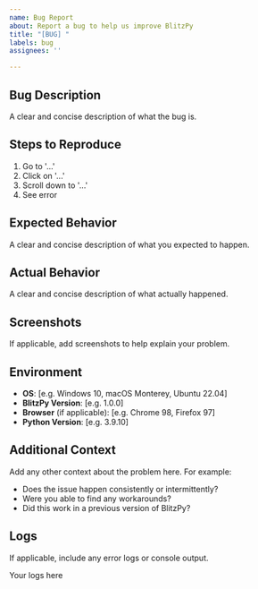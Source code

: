 ```yaml
---
name: Bug Report
about: Report a bug to help us improve BlitzPy
title: "[BUG] "
labels: bug
assignees: ''

---
```


## Bug Description
A clear and concise description of what the bug is.

## Steps to Reproduce
1. Go to '...'
2. Click on '...'
3. Scroll down to '...'
4. See error

## Expected Behavior
A clear and concise description of what you expected to happen.

## Actual Behavior
A clear and concise description of what actually happened.

## Screenshots
If applicable, add screenshots to help explain your problem.

## Environment
- **OS**: [e.g. Windows 10, macOS Monterey, Ubuntu 22.04]
- **BlitzPy Version**: [e.g. 1.0.0]
- **Browser** (if applicable): [e.g. Chrome 98, Firefox 97]
- **Python Version**: [e.g. 3.9.10]

## Additional Context
Add any other context about the problem here. For example:
- Does the issue happen consistently or intermittently?
- Were you able to find any workarounds?
- Did this work in a previous version of BlitzPy?

## Logs
If applicable, include any error logs or console output.

Your logs here 